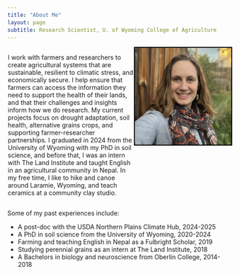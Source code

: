 ```yaml
---
title: "About Me"
layout: page
subtitle: Research Scientist, U. of Wyoming College of Agriculture
---
```


<!--CSS styling-->
<style>
  .side-by-side {display: flex;}
  .side-by-side > div:first-child {flex: 1.3; padding: 1px;}
  .side-by-side > div:last-child {flex: 1;}
  
  .image-border {border: 2px solid black;}
</style>

<style>
h1, h2, h3 {text-align: center;}
</style>

<!--PAPER 1: OREI-->
<div class="side-by-side"> <div>

<p> I work with farmers and researchers to create agricultural systems that are sustainable, resilient to climatic stress, and economically secure. I help ensure that farmers can access the information they need to support the health of their lands, and that their challenges and insights inform how we do research. My current projects focus on drought adaptation, soil health, alternative grains crops, and supporting farmer-researcher partnerships. I graduated in 2024 from the University of Wyoming with my PhD in soil science, and before that, I was an intern with The Land Institute and taught English in an agricultural community in Nepal. In my free time, I like to hike and canoe around Laramie, Wyoming, and teach ceramics at a community clay studio.
</p>

</div> <div>
<img src="/images/profile_pic2.jpg" width="1000" class="image-border">
</div> </div>

Some of my past experiences include:  

* A post-doc with the USDA Northern Plains Climate Hub, 2024-2025
* A PhD in soil science from the University of Wyoming, 2020-2024  
* Farming and teaching English in Nepal as a Fulbright Scholar, 2019  
* Studying perennial grains as an intern at The Land Institute, 2018  
* A Bachelors in biology and neuroscience from Oberlin College, 2014-2018  
